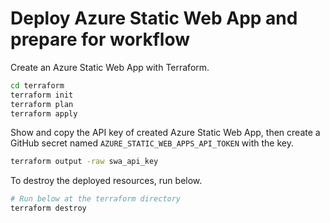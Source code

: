 # Deploy Azure Static Web App and prepare for workflow

Create an Azure Static Web App with Terraform.

```bash
cd terraform
terraform init
terraform plan
terraform apply
```

Show and copy the API key of created Azure Static Web App, then create a GitHub secret named `AZURE_STATIC_WEB_APPS_API_TOKEN` with the key.

```bash
terraform output -raw swa_api_key
```

To destroy the deployed resources, run below.

```bash
# Run below at the terraform directory
terraform destroy
```
